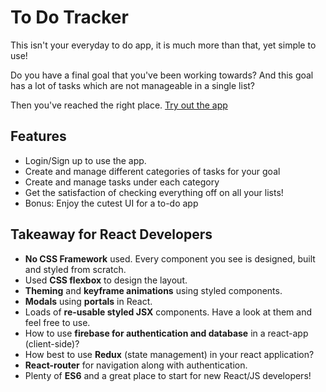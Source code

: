# To Do Tracker

This isn't your everyday to do app, it is much more than that, yet simple to use! 

Do you have a final goal that you've been working towards? And this goal has a lot of tasks which are not manageable in a single list?

Then you've reached the right place. [Try out the app](https://to-do-tracker.netlify.com/)

## Features

 - Login/Sign up to use the app.
 - Create and manage different categories of tasks for your goal
 - Create and manage tasks under each category
 - Get the satisfaction of checking everything off on all your lists!
 - Bonus: Enjoy the cutest UI for a to-do app

## Takeaway for React Developers

 - **No CSS Framework** used. Every component you see is designed, built and styled from scratch.
 - Used **CSS flexbox** to design the layout.
 - **Theming** and **keyframe animations** using styled components.
 - **Modals** using **portals** in React.
 - Loads of **re-usable styled JSX** components. Have a look at them and feel free to use.
 - How to use **firebase for authentication and database** in a react-app (client-side)?
 - How best to use **Redux** (state management) in your react application?
 - **React-router** for navigation along with authentication.
 - Plenty of **ES6** and a great place to start for new React/JS developers!